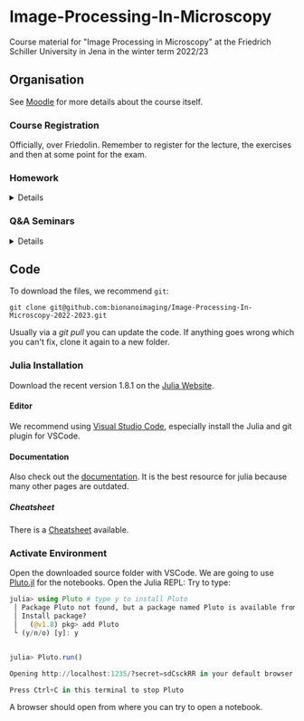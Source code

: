 # Image-Processing-In-Microscopy
Course material for "Image Processing in Microscopy" at the Friedrich Schiller University in Jena in the winter term 2022/23

## Organisation
See [Moodle](https://moodle.uni-jena.de/course/view.php?id=32267) for more details about the course itself.

### Course Registration
Officially, over Friedolin. Remember to register for the lecture, the exercises and then at some point for the exam.

### Homework
<details>
    <summary>Details</summary>
    * Homework 01
        * Empty (HW01.jl)[HW01.jl]
</details>

### Q&A Seminars
<details>
    <summary>Details</summary>

    
</details>


## Code
To download the files, we recommend `git`:
```
git clone git@github.com:bionanoimaging/Image-Processing-In-Microscopy-2022-2023.git
```
Usually via a _git pull_ you can update the code. If anything goes wrong which you can't fix, clone it again to a new folder.


### Julia Installation
Download the recent version 1.8.1 on the [Julia Website](https://julialang.org/downloads/).

#### Editor
We recommend using [Visual Studio Code](https://www.julia-vscode.org/), especially install the Julia and git plugin for VSCode.

#### Documentation 
Also check out the [documentation](https://docs.julialang.org/en/v1/manual/performance-tips/). It is the best resource for julia because many other pages are outdated.

##### Cheatsheet
There is a [Cheatsheet](https://juliadocs.github.io/Julia-Cheat-Sheet/) available.

### Activate Environment
Open the downloaded source folder with VSCode.
We are going to use [Pluto.jl](https://github.com/fonsp/Pluto.jl) for the notebooks.
Open the Julia REPL:
Try to type:
```julia
julia> using Pluto # type y to install Pluto
 │ Package Pluto not found, but a package named Pluto is available from a registry. 
 │ Install package?
 │   (@v1.8) pkg> add Pluto 
 └ (y/n/o) [y]: y


julia> Pluto.run()

Opening http://localhost:1235/?secret=sdCsckRR in your default browser... ~ have fun!

Press Ctrl+C in this terminal to stop Pluto
```

A browser should open from where you can try to open a notebook.
